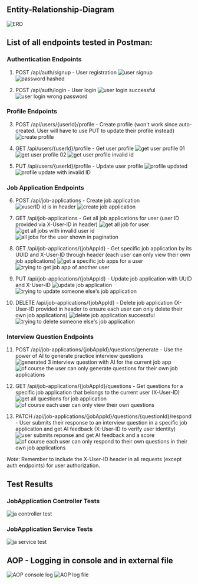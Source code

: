 ## Entity-Relationship-Diagram

![ERD](./ERD.png)

## List of all endpoints tested in Postman:

### Authentication Endpoints

1. POST /api/auth/signup - User registration
   ![user signup](./screenshots/postman/01-user-signup.png)
   ![password hashed](./screenshots/postman/01-user-signup-password-hashed.png)

2. POST /api/auth/login - User login
   ![user login successful](./screenshots/postman/02-user-login-successful.png)
   ![user login wrong password](./screenshots/postman/02-user-login-wrong-password.png)

### Profile Endpoints

3. POST /api/users/{userId}/profile - Create profile (won't work since auto-created. User will have to use PUT to update
   their profile instead)
   ![create profile](./screenshots/postman/04-create-user-profile.png)

4. GET /api/users/{userId}/profile - Get user profile
   ![get user profile 01](./screenshots/postman/03-get-user-profile.png)
   ![get user profile 02](./screenshots/postman/03-get-user-profile-02.png)
   ![get user profile invalid id](./screenshots/postman/03-get-user-profile-invalid-id.png)

5. PUT /api/users/{userId}/profile - Update user profile
   ![profile updated](./screenshots/postman/05-update-profile.png)
   ![profile update with invalid ID](./screenshots/postman/05-update-profile-invalidId.png)

### Job Application Endpoints

6. POST /api/job-applications - Create job application
   ![xuserID id is in header](./screenshots/postman/06-create-job-application-XUserID.png)
   ![create job application](./screenshots/postman/06-create-job-application-successful.png)

7. GET /api/job-applications - Get all job applications for user (user ID provided via X-User-ID in header)
   ![get all job for user](./screenshots/postman/07-get-all-job-applications-for-user.png)
   ![get all jobs with invalid user id](./screenshots/postman/07-get-all-job-applications-for-user-invalid-id.png)
   ![all jobs for the user shown in pagination](./screenshots/postman/07-get-all-job-applications-for-user-pageable-pagination-data.png)

8. GET /api/job-applications/{jobAppId} - Get specific job application by its UUID and X-User-ID through header (each
   user can only view their own job applications)
   ![get a specific job apps for a user](./screenshots/postman/08-get-job-application-with-UUID-successful.png)
   ![trying to get job app of another user](./screenshots/postman/08-get-job-application-with-UUID-failed-due-to-XUserID-mismatch.png)

9. PUT /api/job-applications/{jobAppId} - Update job application with UUID and X-User-ID
   ![update job application](./screenshots/postman/09-update-job-application-with-UUID.png)
   ![trying to update someone else's job application](./screenshots/postman/09-update-job-application-with-UUID-invalid-XUserID.png)

10. DELETE /api/job-applications/{jobAppId} - Delete job application (X-User-ID provided in header to ensure each user
    can only delete their own job applications)
    ![delete job application successful](./screenshots/postman/10-delete-job-application-with-UUID-XUserID.png)
    ![trying to delete someone else's job application](/screenshots/postman/10-delete-job-application-with-UUID-invalid-XUserID.png)

### Interview Question Endpoints

11. POST /api/job-applications/{jobAppId}/questions/generate - Use the power of AI to generate practice interview
    questions
    ![generated 3 interview question with AI for the current job app](./screenshots/postman/11-generate-interview-questions-successful.png)
    ![of course the user can only generate questions for their own job applications](./screenshots/postman/11-generate-interview-questions-invalid-XUserId.png)

12. GET /api/job-applications/{jobAppId}/questions - Get questions for a specific job application that belongs to the
    current user (X-User-ID)
    ![get all questions for job application](./screenshots/postman/12-get-all-questions-for-job-application.png)
    ![of course each user can only view their own questions](./screenshots/postman/12-get-all-questions-for-job-application-invalid-XUserID.png)

13. PATCH /api/job-applications/{jobAppId}/questions/{questionId}/respond - User submits their response to an interview
    question in a specific job application and get AI feedback (X-User-ID to verify user identity)
    ![user submits reponse and get AI feedback and a score](./screenshots/postman/13-user-submit-response-and-get-ai-feedback-successful.png)
    ![of course each user can only respond to their own questions in their own job applications](./screenshots/postman/13-user-submit-response-and-get-ai-feedback-invalid-XUserID.png)

*Note*: Remember to include the X-User-ID header in all requests (except auth endpoints) for user authorization.

## Test Results

### JobApplication Controller Tests

![ja controller test](./screenshots/tests/Test%20Results%20-%20JobApplicationControllerTest.png)

### JobApplication Service Tests

![ja service test](./screenshots/tests/Test%20Results%20-%20JobApplicationServiceTest.png)

## AOP - Logging in console and in external file

![AOP console log](./screenshots/bonus/01-AOP-Console-Log.png)
![AOP log file](./screenshots/bonus/01-AOP-Log-File.png)